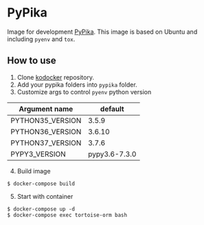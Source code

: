 # PyPika
Image for development [PyPika](https://github.com/kayak/pypika).
This image is based on Ubuntu and including `pyenv` and `tox`.

## How to use
1. Clone [kodocker](https://github.com/lntuition/kodocker) repository.
2. Add your pypika folders into `pypika` folder.
3. Customize args to control `pyenv` python version

|Argument name   |default      |
|----------------|-------------|
|PYTHON35_VERSION|3.5.9        |
|PYTHON36_VERSION|3.6.10       |
|PYTHON37_VERSION|3.7.6        |
|PYPY3_VERSION   |pypy3.6-7.3.0|

4. Build image
```console
$ docker-compose build
```

5. Start with container
```console
$ docker-compose up -d
$ docker-compose exec tortoise-orm bash
```
